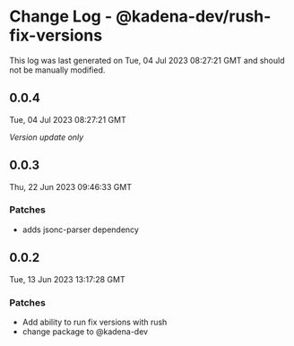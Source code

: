 # Change Log - @kadena-dev/rush-fix-versions

This log was last generated on Tue, 04 Jul 2023 08:27:21 GMT and should not be manually modified.

## 0.0.4
Tue, 04 Jul 2023 08:27:21 GMT

_Version update only_

## 0.0.3
Thu, 22 Jun 2023 09:46:33 GMT

### Patches

- adds jsonc-parser dependency

## 0.0.2
Tue, 13 Jun 2023 13:17:28 GMT

### Patches

- Add ability to run fix versions with rush
- change package to @kadena-dev

